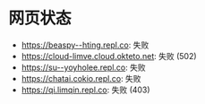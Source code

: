 # 网页状态
- https://beaspy--hting.repl.co: 失败
- https://cloud-limve.cloud.okteto.net: 失败 (502)
- https://su--yoyholee.repl.co: 失败
- https://chatai.cokio.repl.co: 失败
- https://qi.limqin.repl.co: 失败 (403)

